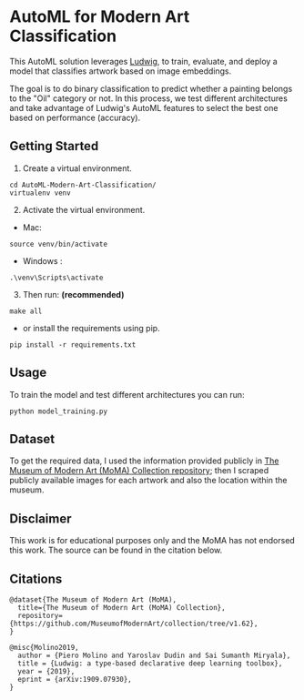 # AutoML for Modern Art Classification

This AutoML solution leverages [Ludwig](https://ludwig-ai.github.io/ludwig-docs/0.5/index.html),
to train, evaluate, and deploy a model that classifies artwork based on image embeddings.

The goal is to do binary classification to predict whether a painting belongs to the "Oil" category or not. In this process, we test different architectures and take advantage of Ludwig's AutoML features to select the best one based on performance (accuracy).


## Getting Started

1) Create a virtual environment.

```
cd AutoML-Modern-Art-Classification/
virtualenv venv
```

2) Activate the virtual environment.
  
- Mac:
```
source venv/bin/activate
```

- Windows :

```
.\venv\Scripts\activate
```

3) Then run: **(recommended)**

```
make all
```

- or install the requirements using pip.

```
pip install -r requirements.txt
```


## Usage

To train the model and test different architectures you can run:

```
python model_training.py
```

## Dataset

To get the required data, I used the information provided publicly in [The Museum of Modern Art (MoMA) Collection repository](https://github.com/MuseumofModernArt/collection/tree/v1.6); then I scraped publicly available images for each artwork and also the location within the museum.


## Disclaimer

This work is for educational purposes only and the MoMA has not endorsed this work. The source can be found in the citation below.


## Citations
```
@dataset{The Museum of Modern Art (MoMA),
  title={The Museum of Modern Art (MoMA) Collection},
  repository={https://github.com/MuseumofModernArt/collection/tree/v1.62},
}

@misc{Molino2019,
  author = {Piero Molino and Yaroslav Dudin and Sai Sumanth Miryala},
  title = {Ludwig: a type-based declarative deep learning toolbox},
  year = {2019},
  eprint = {arXiv:1909.07930},
}
```